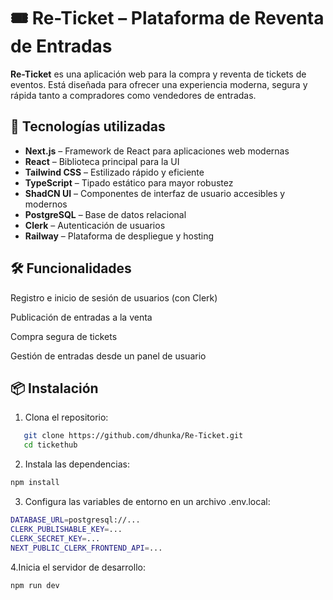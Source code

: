 # 🎟️ Re-Ticket – Plataforma de Reventa de Entradas

**Re-Ticket** es una aplicación web para la compra y reventa de tickets de eventos. Está diseñada para ofrecer una experiencia moderna, segura y rápida tanto a compradores como vendedores de entradas.

## 🚀 Tecnologías utilizadas

- **Next.js** – Framework de React para aplicaciones web modernas
- **React** – Biblioteca principal para la UI
- **Tailwind CSS** – Estilizado rápido y eficiente
- **TypeScript** – Tipado estático para mayor robustez
- **ShadCN UI** – Componentes de interfaz de usuario accesibles y modernos
- **PostgreSQL** – Base de datos relacional
- **Clerk** – Autenticación de usuarios
- **Railway** – Plataforma de despliegue y hosting

## 🛠️ Funcionalidades
Registro e inicio de sesión de usuarios (con Clerk)

Publicación de entradas a la venta

Compra segura de tickets

Gestión de entradas desde un panel de usuario

## 📦 Instalación

1. Clona el repositorio:

```bash
   git clone https://github.com/dhunka/Re-Ticket.git
   cd tickethub
```
2. Instala las dependencias:

```bash
npm install
```
3. Configura las variables de entorno en un archivo .env.local:
```bash
DATABASE_URL=postgresql://...
CLERK_PUBLISHABLE_KEY=...
CLERK_SECRET_KEY=...
NEXT_PUBLIC_CLERK_FRONTEND_API=...
```
4.Inicia el servidor de desarrollo:
```bash
npm run dev
```
